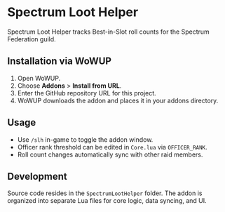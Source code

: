 # Spectrum Loot Helper

Spectrum Loot Helper tracks Best-in-Slot roll counts for the Spectrum Federation guild.

## Installation via WoWUP

1. Open WoWUP.
2. Choose **Addons** > **Install from URL**.
3. Enter the GitHub repository URL for this project.
4. WoWUP downloads the addon and places it in your addons directory.

## Usage

- Use `/slh` in-game to toggle the addon window.
- Officer rank threshold can be edited in `Core.lua` via `OFFICER_RANK`.
- Roll count changes automatically sync with other raid members.

## Development

Source code resides in the `SpectrumLootHelper` folder. The addon is organized into
separate Lua files for core logic, data syncing, and UI.
